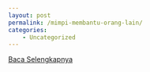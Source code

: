 ```yaml
---
layout: post
permalink: /mimpi-membantu-orang-lain/
categories:
    - Uncategorized
---
```


[Baca Selengkapnya](/07)